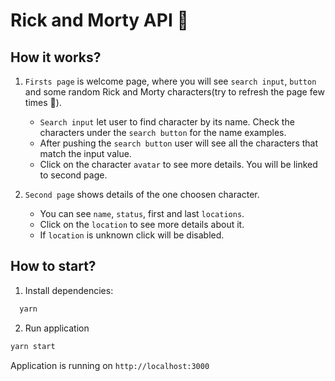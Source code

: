 # Rick and Morty API :vulcan_salute:

## How it works?

1. `Firsts page` is welcome page, where you will see `search input`, `button` and some random Rick and Morty characters(try to refresh the page few times :exploding_head:).

   - `Search input` let user to find character by its name. Check the characters under the `search button` for the name examples.
   - After pushing the `search button` user will see all the characters that match the input value.
   - Click on the character `avatar` to see more details. You will be linked to second page.

2. `Second page` shows details of the one choosen character.

   - You can see `name`, `status`, first and last `locations`.
   - Click on the `location` to see more details about it.
   - If `location` is unknown click will be disabled.

## How to start?

1. Install dependencies:

```sh
  yarn
```

2. Run application

```sh
yarn start
```

Application is running on `http://localhost:3000`
